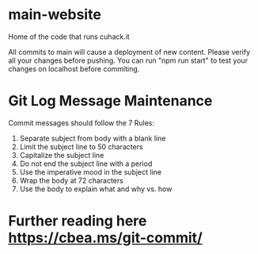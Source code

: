<!-- @format -->

# main-website

Home of the code that runs cuhack.it

All commits to main will cause a deployment of new content. Please verify all your changes before pushing.
You can run "npm run start" to test your changes on localhost before commiting.

# Git Log Message Maintenance

Commit messages should follow the 7 Rules:
1. Separate subject from body with a blank line
2. Limit the subject line to 50 characters
3. Capitalize the subject line
4. Do not end the subject line with a period
5. Use the imperative mood in the subject line
6. Wrap the body at 72 characters
7. Use the body to explain what and why vs. how

# Further reading here https://cbea.ms/git-commit/
